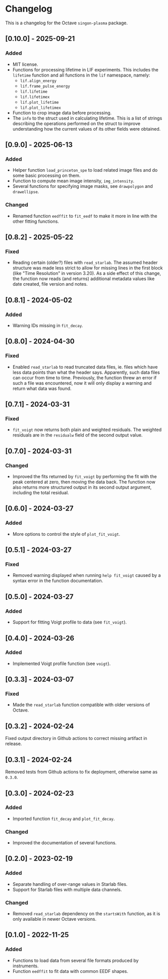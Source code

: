 Changelog
=========
This is a changelog for the Octave `singon-plasma` package.

[0.10.0] - 2025-09-21
---------------------
### Added
- MIT license.
- Functions for processing lifetime in LIF experiments.
  This includes the `lifetime` function
  and all functions in the `lif` namespace, namely:
    - `lif.align_energy`
    - `lif.frame_pulse_energy`
    - `lif.lifetime`
    - `lif.lifetimex`
    - `lif.plot_lifetime`
    - `lif.plot_lifetimex`
- Function to crop image data before processing.
- The `info` to the struct used in calculating lifetime.
  This is a list of strings describing the operations performed
  on the struct to improve understanding how the current values
  of its other fields were obtained.

[0.9.0] - 2025-06-13
--------------------
### Added
- Helper function `load_princeton_spe` to load related image files
  and do some basic processing on them.
- Function to compute mean image intensity, `img_intensity`.
- Several functions for specifying image masks, see `drawpolygon`
  and `drawellipse`.

### Changed
- Renamed function `eedffit` to `fit_eedf` to make it more in line
  with the other fitting functions.

[0.8.2] - 2025-05-22
--------------------
### Fixed
- Reading certain (older?) files with `read_starlab`.
  The assumed header structure was made less strict to allow for missing
  lines in the first block (like "Time Resolution" in version 3.20).
  As a side effect of this change, the function now reads (and returns)
  additional metadata values like date created, file version and notes.

[0.8.1] - 2024-05-02
--------------------
### Added
- Warning IDs missing in `fit_decay`.

[0.8.0] - 2024-04-30
--------------------
### Fixed
- Enabled `read_starlab` to read truncated data files, ie. files which
  have less data points than what the header says.
  Apparently, such data files can occur from time to time.
  Previously, the function threw an error if such a file was encountered,
  now it will only display a warning and return what data was found.

[0.7.1] - 2024-03-31
--------------------
### Fixed
- `fit_voigt` now returns both plain and weighted residuals.
  The weighted residuals are in the `residualw` field of the second
  output value.

[0.7.0] - 2024-03-31
--------------------
### Changed
- Improved the fits returned by `fit_voigt` by performing the fit with
  the peak centered at zero, then moving the data back.
  The function now also returns more structured output in its second
  output argument, including the total residual.

[0.6.0] - 2024-03-27
--------------------
### Added
- More options to control the style of `plot_fit_voigt`.

[0.5.1] - 2024-03-27
--------------------
### Fixed
- Removed warning displayed when running `help fit_voigt`
  caused by a syntax error in the function documentation.

[0.5.0] - 2024-03-27
--------------------
### Added
- Support for fitting Voigt profile to data (see `fit_voigt`).

[0.4.0] - 2024-03-26
--------------------
### Added
- Implemented Voigt profile function (see `voigt`).

[0.3.3] - 2024-03-07
--------------------
### Fixed
- Made the `read_starlab` function compatible with older versions
  of Octave.

[0.3.2] - 2024-02-24
--------------------
Fixed output directory in Github actions to correct missing
artifact in release.

[0.3.1] - 2024-02-24
--------------------
Removed tests from Github actions to fix deployment,
otherwise same as `0.3.0`.

[0.3.0] - 2024-02-23
--------------------
### Added
- Imported function `fit_decay` and `plot_fit_decay`.

### Changed
- Improved the documentation of several functions.

[0.2.0] - 2023-02-19
--------------------
### Added
- Separate handling of over-range values in Starlab files.
- Support for Starlab files with multiple data channels.

### Changed
- Removed `read_starlab` dependency on the `startsWith` function,
  as it is only available in newer Octave versions.

[0.1.0] - 2022-11-25
--------------------
### Added
- Functions to load data from several file formats produced by instruments.
- Function `eedffit` to fit data with common EEDF shapes.

